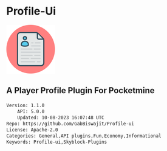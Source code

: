 # Profile-Ui
<img src="https://raw.githubusercontent.com/GabBiswajit/Profile-ui/038e46d455ccecdb88d7582a6b371337781721ef/icon.png" width="128" height="128" />

## A Player Profile Plugin For Pocketmine
```properties
Version: 1.1.0
    API: 5.0.0
    Updated: 10-08-2023 16:07:48 UTC
Repo: https://github.com/GabBiswajit/Profile-ui
License: Apache-2.0
Categories: General,API plugins,Fun,Economy,Informational
Keywords: Profile-ui,Skyblock-Plugins
```